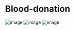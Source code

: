 # Blood-donation
![image](https://user-images.githubusercontent.com/90739221/155336077-7b126082-db6c-4f6d-a6e6-5dbc923d5d77.png)
![image](https://user-images.githubusercontent.com/90739221/155344276-69340027-7777-49f5-8735-81b7adc6ded2.png)
![image](https://user-images.githubusercontent.com/90739221/155345013-fee92499-bc13-4f3e-9936-787cfc692c64.png)

